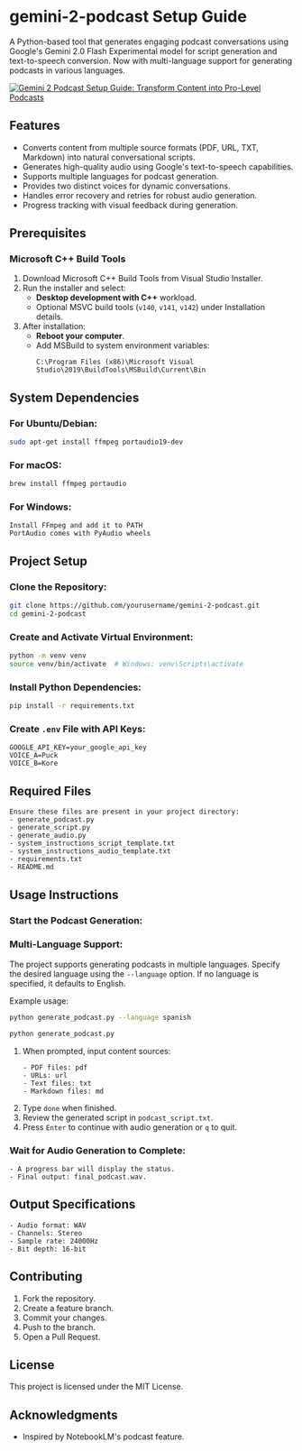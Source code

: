 
# gemini-2-podcast Setup Guide

A Python-based tool that generates engaging podcast conversations using Google's Gemini 2.0 Flash Experimental model for script generation and text-to-speech conversion. Now with multi-language support for generating podcasts in various languages.

[![Gemini 2 Podcast Setup Guide: Transform Content into Pro-Level Podcasts](https://img.youtube.com/vi/9qeiQ4x30Dk/maxresdefault.jpg)](https://www.youtube.com/watch?v=9qeiQ4x30Dk)

## Features
- Converts content from multiple source formats (PDF, URL, TXT, Markdown) into natural conversational scripts.
- Generates high-quality audio using Google's text-to-speech capabilities.
- Supports multiple languages for podcast generation.
- Provides two distinct voices for dynamic conversations.
- Handles error recovery and retries for robust audio generation.
- Progress tracking with visual feedback during generation.

## Prerequisites

### Microsoft C++ Build Tools
1. Download Microsoft C++ Build Tools from Visual Studio Installer.
2. Run the installer and select:
   - **Desktop development with C++** workload.
   - Optional MSVC build tools (`v140`, `v141`, `v142`) under Installation details.
3. After installation:
   - **Reboot your computer**.
   - Add MSBuild to system environment variables:
     ```text
     C:\Program Files (x86)\Microsoft Visual Studio\2019\BuildTools\MSBuild\Current\Bin
     ```

## System Dependencies

### For Ubuntu/Debian:
```bash
sudo apt-get install ffmpeg portaudio19-dev
```

### For macOS:
```bash
brew install ffmpeg portaudio
```

### For Windows:
```text
Install FFmpeg and add it to PATH
PortAudio comes with PyAudio wheels
```

## Project Setup

### Clone the Repository:
```bash
git clone https://github.com/yourusername/gemini-2-podcast.git
cd gemini-2-podcast
```

### Create and Activate Virtual Environment:
```bash
python -m venv venv
source venv/bin/activate  # Windows: venv\Scripts\activate
```

### Install Python Dependencies:
```bash
pip install -r requirements.txt
```

### Create `.env` File with API Keys:
```text
GOOGLE_API_KEY=your_google_api_key
VOICE_A=Puck
VOICE_B=Kore
```

## Required Files
```text
Ensure these files are present in your project directory:
- generate_podcast.py
- generate_script.py
- generate_audio.py
- system_instructions_script_template.txt
- system_instructions_audio_template.txt
- requirements.txt
- README.md
```

## Usage Instructions

### Start the Podcast Generation:

### Multi-Language Support:
The project supports generating podcasts in multiple languages. Specify the desired language using the `--language` option.
If no language is specified, it defaults to English.

Example usage:
```bash
python generate_podcast.py --language spanish
```

```bash
python generate_podcast.py
```

1. When prompted, input content sources:
   ```text
   - PDF files: pdf
   - URLs: url
   - Text files: txt
   - Markdown files: md
   ```
2. Type `done` when finished.
3. Review the generated script in `podcast_script.txt`.
4. Press `Enter` to continue with audio generation or `q` to quit.

### Wait for Audio Generation to Complete:
```text
- A progress bar will display the status.
- Final output: final_podcast.wav.
```

## Output Specifications
```text
- Audio format: WAV
- Channels: Stereo
- Sample rate: 24000Hz
- Bit depth: 16-bit
```

## Contributing
1. Fork the repository.
2. Create a feature branch.
3. Commit your changes.
4. Push to the branch.
5. Open a Pull Request.

## License
This project is licensed under the MIT License.

## Acknowledgments
- Inspired by NotebookLM's podcast feature.
